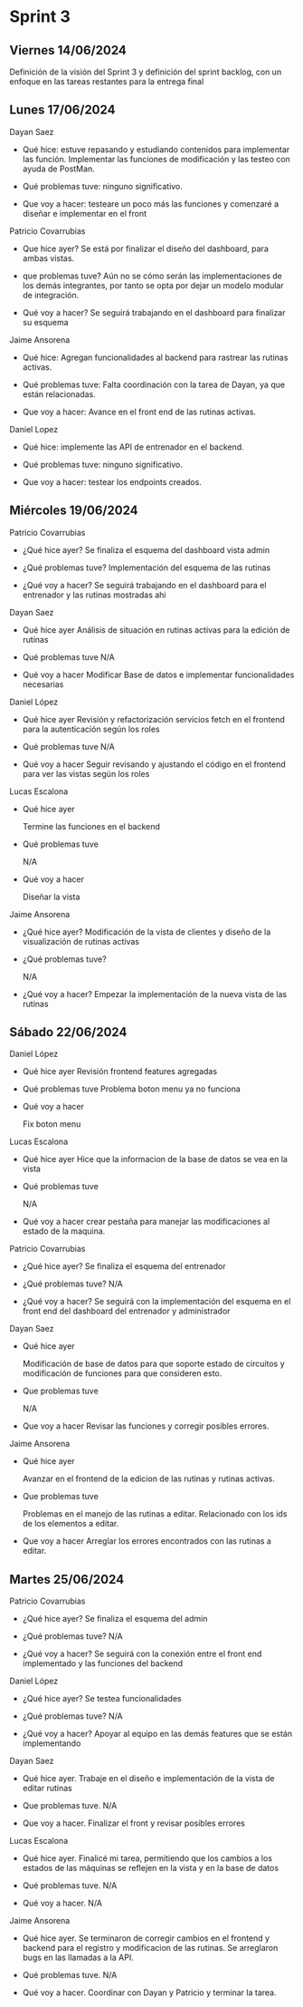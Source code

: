 # Sprint 3

## Viernes 14/06/2024

Definición de la visión del Sprint 3 y definición del sprint backlog, con un enfoque en las tareas restantes para la entrega final

## Lunes 17/06/2024

Dayan Saez

- Qué hice: estuve repasando y estudiando contenidos para implementar las función. Implementar las funciones de modificación y las testeo con ayuda de PostMan.

- Qué problemas tuve: ninguno significativo.

- Que voy a hacer: testeare un poco más las funciones y comenzaré a diseñar e implementar en el front

Patricio Covarrubias

- Que hice ayer?
  Se está por finalizar el diseño del dashboard, para ambas vistas.

- que problemas tuve?
  Aún no se cómo serán las implementaciones de los demás integrantes, por tanto se opta por dejar un modelo modular de integración.

- Qué voy a hacer?
  Se seguirá trabajando en el dashboard para finalizar su esquema

Jaime Ansorena

- Qué hice: Agregan funcionalidades al backend para rastrear las rutinas activas.

- Qué problemas tuve: Falta coordinación con la tarea de Dayan, ya que están relacionadas.

- Que voy a hacer: Avance en el front end de las rutinas activas.

Daniel Lopez

- Qué hice: implemente las API de entrenador en el backend.

- Qué problemas tuve: ninguno significativo.

- Que voy a hacer: testear los endpoints creados.

## Miércoles 19/06/2024

Patricio Covarrubias

- ¿Qué hice ayer? Se finaliza el esquema del dashboard vista admin 

- ¿Qué problemas tuve?
  Implementación del esquema de las rutinas 

- ¿Qué voy a hacer?
  Se seguirá trabajando en el dashboard para el entrenador y las rutinas mostradas ahi

Dayan Saez

- Qué hice ayer
  Análisis de situación en rutinas activas para la edición de rutinas

- Qué problemas tuve
  N/A

- Qué voy a hacer
  Modificar Base de datos e implementar funcionalidades necesarias

Daniel López

- Qué hice ayer
  Revisión y refactorización servicios fetch en el frontend para la autenticación según los roles

- Qué problemas tuve
  N/A

- Qué voy a hacer
  Seguir revisando y ajustando el código en el frontend para ver las vistas según los roles

Lucas Escalona

- Qué hice ayer
  
  Termine las funciones en el backend

- Qué problemas tuve 
  
  N/A

- Qué voy a hacer
  
  Diseñar la vista

Jaime Ansorena

- ¿Qué hice ayer? Modificación de la vista de clientes y diseño de la visualización de rutinas activas

- ¿Qué problemas tuve? 
  
  N/A

- ¿Qué voy a hacer?
  Empezar la implementación de la nueva vista de las rutinas

## Sábado 22/06/2024

Daniel López

- Qué hice ayer
  Revisión frontend features agregadas

- Qué problemas tuve
  Problema boton menu ya no funciona

- Qué voy a hacer
  
  Fix boton menu

Lucas Escalona

- Qué hice ayer
  Hice que la informacion de la base de datos se vea en la vista

- Qué problemas tuve
  
  N/A

- Qué voy a hacer
  crear pestaña para manejar las modificaciones al estado de la maquina.

Patricio Covarrubias

- ¿Qué hice ayer?
  Se finaliza el esquema del entrenador

- ¿Qué problemas tuve?
  N/A

- ¿Qué voy a hacer?
  Se seguirá con la implementación del esquema en el front end del dashboard del entrenador y administrador

Dayan Saez

- Qué hice ayer
  
  Modificación de base de datos para que soporte estado de circuitos y modificación de funciones para que consideren esto.

- Que problemas tuve
  
  N/A

- Que voy a hacer
  Revisar las funciones y corregir posibles errores.

Jaime Ansorena

- Qué hice ayer
  
  Avanzar en el frontend de la edicion de las rutinas y rutinas activas.

- Que problemas tuve
  
  Problemas en el manejo de las rutinas a editar. Relacionado con los ids de los elementos a editar.

- Que voy a hacer
  Arreglar los errores encontrados con las rutinas a editar.

## Martes 25/06/2024

Patricio Covarrubias

- ¿Qué hice ayer? Se finaliza el esquema del admin 

- ¿Qué problemas tuve? N/A 

- ¿Qué voy a hacer? Se seguirá con la conexión entre el front end implementado y las funciones del backend

Daniel López

- ¿Qué hice ayer? Se testea funcionalidades 

- ¿Qué problemas tuve? N/A 

- ¿Qué voy a hacer? Apoyar al equipo en las demás features que se están implementando

Dayan Saez

- Qué hice ayer. Trabaje en el diseño e implementación de la vista de editar rutinas

- Que problemas tuve. N/A

- Que voy a hacer. Finalizar el front y revisar posibles errores

Lucas Escalona

- Qué hice ayer. Finalicé mi tarea, permitiendo que los cambios a los estados de las máquinas se reflejen en la vista y en la base de datos

- Qué problemas tuve. N/A

- Qué voy a hacer. N/A

Jaime Ansorena

- Qué hice ayer. Se terminaron de corregir cambios en el frontend y backend para el registro y modificacion de las rutinas. Se arreglaron bugs en las llamadas a la API.

- Qué problemas tuve. N/A

- Qué voy a hacer. Coordinar con Dayan y Patricio y terminar la tarea.
